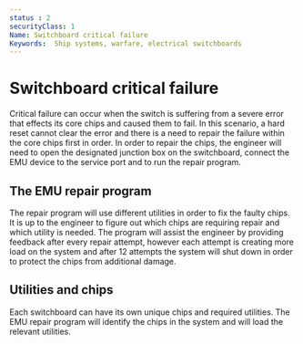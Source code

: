 ```yaml
---
status : 2
securityClass: 1
Name: Switchboard critical failure
Keywords:  Ship systems, warfare, electrical switchboards
---
```

# Switchboard critical failure

Critical failure can occur when the switch is suffering from a severe error that effects its core chips and caused them to fail. In this scenario, a hard reset cannot clear the error and there is a need to repair the failure within the core chips first in order.
In order to repair the chips, the engineer will need to open the designated junction box on the switchboard, connect the EMU device to the service port and to run the repair program. 

## The EMU repair program

The repair program will use different utilities in order to fix the faulty chips. It is up to the engineer to figure out which chips are requiring repair and which utility is needed.
The program will assist the engineer by providing feedback after every repair attempt, however each attempt is creating more load on the system and after 12 attempts the system will shut down in order to protect the chips from additional damage.  

## Utilities and chips

Each switchboard can have its own unique chips and required utilities. The EMU repair program will identify the chips in the system and will load the relevant utilities. 
